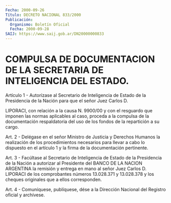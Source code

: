 ```yaml
---
Fecha: 2000-09-26
Título: DECRETO NACIONAL 833/2000
Publicación:
  Organismo: Boletín Oficial
  Fecha: 2000-09-28
SAIJ: https://www.saij.gob.ar/DN20000000833
---
```

# COMPULSA DE DOCUMENTACION DE LA SECRETARIA DE INTELIGENCIA DEL ESTADO.

<a id="1"></a>
Artículo 1 - Autorízase al Secretario de Inteligencia de Estado de la  Presidencia de la Nación para  que  el  señor  Juez  Carlos  D.

LIPORACI, con relación a la causa N. 9900/00 y con el resguardo que imponen las normas aplicables al caso, proceda a la compulsa de la documentación respaldatoria del uso de los fondos de la repartición a su cargo.

<a id="2"></a>
Art. 2 - Delégase  en  el  señor  Ministro  de Justicia y Derechos Humanos la realización de los procedimientos necesarios para llevar a  cabo  lo  dispuesto  en  el  artículo 1 y la firma  de  la documentación pertinente.

<a id="3"></a>
Art. 3 - Facúltase al Secretario  de  Inteligencia de Estado de la Presidencia de la Nación a autorizar al  Presidente del BANCO DE LA NACION ARGENTINA la remisión y entrega en mano al señor Juez Carlos D. LIPORACI de los comprobantes números 13.028.371  y 13.028.378 y los cheques originales que a ellos corresponden.

<a id="4"></a>
Art. 4 - Comuníquese, publíquese, dése a la Dirección  Nacional del Registro oficial y archívese.